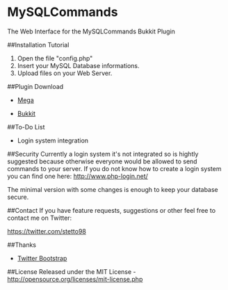 # MySQLCommands
The Web Interface for the MySQLCommands Bukkit Plugin

##Installation Tutorial
1. Open the file "config.php"
2. Insert your MySQL Database informations.
3. Upload files on your Web Server.

##Plugin Download

* [Mega](https://mega.nz/#!TUR1kQDB!bgu6GbIwukuy1r7J7pb-Nbydnv9zNLU8kFvFa__BJmY)

* [Bukkit](http://dev.bukkit.org/bukkit-plugins/mysqlcommands/)

##To-Do List
* Login system integration

##Security
Currently a login system it's not integrated so is hightly suggested because otherwise everyone would be allowed to send commands to your server. If you do not know how to create a login system you can find one here: http://www.php-login.net/

The minimal version with some changes is enough to keep your database secure.

##Contact
If you have feature requests, suggestions or other feel free to contact me on Twitter:

https://twitter.com/stetto98

##Thanks
* [Twitter Bootstrap](https://github.com/twitter/bootstrap)

##License
Released under the MIT License - http://opensource.org/licenses/mit-license.php
